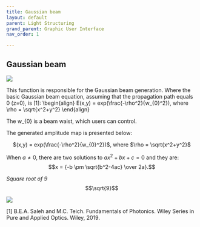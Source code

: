 ```yaml
---
title: Gaussian beam
layout: default
parent: Light Structuring
grand_parent: Graphic User Interface
nav_order: 1

---
```

## [](#header-2)Gaussian beam

![](/lbsa/assets/images/Airy.png)


This function is responsible for the Gaussian beam generation. Where the basic Gaussian beam equation, assuming that the propagation path equals 0 (z=0), is [1]:
\begin{align}
E(x,y) = exp(\frac{-\rho^2}{w_{0}^2}), where \rho = \sqrt{x^2+y^2}
\end{align}


 
The  w_{0} is a beam waist, which users can control.

The generated amplitude map is presented below:

<p align="center">
$(x,y) = exp(\frac{-\rho^2}{w_{0}^2})$, where $\rho = \sqrt{x^2+y^2}$
<p>


When $a \ne 0$, there are two solutions to $ax^2 + bx + c = 0$ and they are:
$$x = {-b \pm \sqrt{b^2-4ac} \over 2a}.$$

_Square root of 9_
$$\sqrt{9}$$

![](/lbsa/assets/images/Airy.bmp)

[1] B.E.A. Saleh and M.C. Teich. Fundamentals of Photonics. Wiley Series in Pure and Applied Optics. Wiley, 2019.
 


